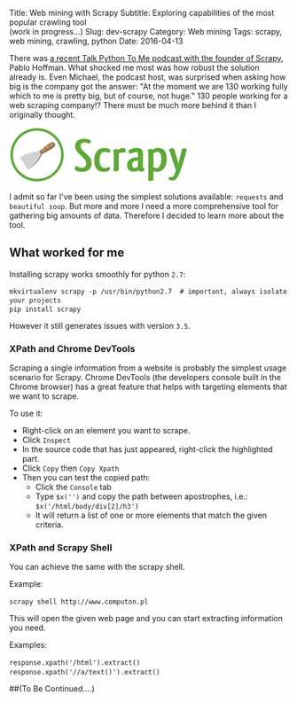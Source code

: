 Title: Web mining with Scrapy
Subtitle: Exploring capabilities of the most popular crawling tool <br/>(work in progress...)
Slug: dev-scrapy
Category: Web mining
Tags: scrapy, web mining, crawling, python
Date: 2016-04-13



There was [a recent Talk Python To Me podcast with the founder of Scrapy](https://talkpython.fm/episodes/show/50/web-scraping-at-scale-with-scrapy-and-scrapinghub), Pablo Hoffman.
What shocked me most was how robust the solution already is. Even Michael, the podcast host, was surprised when asking
how big is the company got the answer: "At the moment we are 130 working fully which to me is pretty big, but of course, not huge."
130 people working for a web scraping company!? There must be much more behind it than I originally thought.

![Scrapy Logo](images/scrapylogo.png)

I admit so far I've been using the simplest solutions available: `requests` and `beautiful soup`.
But more and more I need a more comprehensive tool for gathering big amounts of data.
Therefore I decided to learn more about the tool.

What worked for me
------------------

Installing scrapy works smoothly for python `2.7`:

```
mkvirtualenv scrapy -p /usr/bin/python2.7  # important, always isolate your projects
pip install scrapy
```

However it still generates issues with version `3.5`.

### XPath and Chrome DevTools

Scraping a single information from a website is probably the simplest usage scenario for Scrapy.
Chrome DevTools (the developers console built in the Chrome browser) has a great feature that helps with targeting elements that we
want to scrape.

To use it:

* Right-click on an element you want to scrape.
* Click `Inspect`
* In the source code that has just appeared, right-click the highlighted part.
* Click `Copy` then `Copy Xpath`
* Then you can test the copied path:
  * Click the `Console` tab
  * Type `$x('')` and copy the path between apostrophes, i.e.: `$x('/html/body/div[2]/h3')`
  * It will return a list of one or more elements that match the given criteria.

### XPath and Scrapy Shell

You can achieve the same with the scrapy shell.

Example:

`scrapy shell http://www.computon.pl`

This will open the given web page and you can start extracting information you need.

Examples:

`response.xpath('/html').extract()`
`response.xpath('//a/text()').extract()`

##(To Be Continued....)